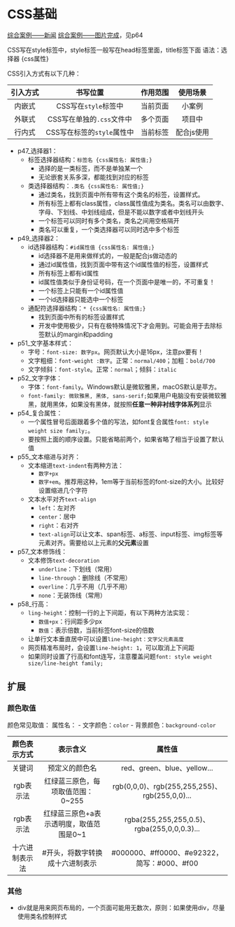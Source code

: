 # CSS基础

[综合案例——新闻](https://www.bilibili.com/video/BV1Kg411T7t9?p=62)
[综合案例——图片完成](https://www.bilibili.com/video/BV1Kg411T7t9?p=64)，见p64

CSS写在style标签中，style标签一般写在head标签里面，title标签下面
语法：选择器 {css属性}

CSS引入方式有以下几种：

| 引入方式 |          书写位置          | 作用范围 |  使用场景  |
| :------: | :------------------------: | :------: | :--------: |
|  内嵌式  |    CSS写在`style`标签中    | 当前页面 |   小案例   |
|  外联式  | CSS写在单独的`.css`文件中  | 多个页面 |   项目中   |
|  行内式  | CSS写在标签的`style`属性中 | 当前标签 | 配合js使用 |


- p47_选择器1：
    - 标签选择器结构：`标签名 {css属性名: 属性值;}`
        - 选择的是一类标签，而不是单独某一个
        - 无论嵌套关系多深，都能找到对应的标签
    - 类选择器结构：`.类名 {css属性名: 属性值;}`
        - 通过类名，找到页面中所有带有这个类名的标签，设置样式。
        - 所有标签上都有class属性，class属性值成为类名。类名可以由数字、字母、下划线、中划线组成，但是不能以数字或者中划线开头
        - 一个标签可以同时有多个类名，类名之间用空格隔开
        - 类名可以重复，一个类选择器可以同时选中多个标签
- p49_选择器2：
    - id选择器结构：`#id属性值 {css属性名: 属性值;}`
        - id选择器不是用来做样式的，一般是配合js做动态的
        - 通过id属性值，找到页面中带有这个id属性值的标签，设置样式
        - 所有标签上都有id属性
        - id属性值类似于身份证号码，在一个页面中是唯一的，不可重复！
        - 一个标签上只能有一个id属性值
        - 一个id选择器只能选中一个标签
    - 通配符选择器结构：`* {css属性名: 属性值;}`
        - 找到页面中所有的标签设置样式
        - 开发中使用极少，只有在极特殊情况下才会用到。可能会用于去除标签默认的margin和padding
- p51_文字基本样式：
    - 字号：`font-size: 数字px`。网页默认大小是16px，注意px要有！
    - 文字粗细：`font-weight :数字`。正常：`normal/400`；加粗：`bold/700`
    - 文字倾斜：`font-style`。正常：`normal`；倾斜：`italic`
- p52_文字字体：
    - 字体：`font-family`。Windows默认是微软雅黑，macOS默认是苹方。
    - `font-family: 微软雅黑, 黑体, sans-serif;`如果用户电脑没有安装微软雅黑，就用黑体，如果没有黑体，就按照**任意一种非衬线字体系列**显示
- p54_复合属性：
    - 一个属性冒号后面跟着多个值的写法，如font复合属性`font: style weight size family;`。
    - 要按照上面的顺序设置。只能省略前两个，如果省略了相当于设置了默认值
- p55_文本缩进与对齐：
    - 文本缩进`text-indent`有两种方法：
        - `数字+px`
        - `数字+em`。推荐用这种，1em等于当前标签的font-size的大小。比较好设置缩进几个字符
    - 文本水平对齐`text-align`
        - `left`：左对齐
        - `center`：居中
        - `right`：右对齐
        - `text-align`可以让文本、span标签、a标签、input标签、img标签等元素对齐。需要给以上元素的**父元素**设置
- p57_文本修饰线：
    - 文本修饰`text-decoration`
        - `underline`：下划线（常用）
        - `line-through`：删除线（不常用）
        - `overline`：几乎不用（几乎不用）
        - `none`：无装饰线（常用）
- p58_行高：
    - `ling-height`：控制一行的上下间距，有以下两种方法实现：
        - `数值+px`：行间距多少px
        - `数值`：表示倍数，当前标签font-size的倍数
    - 让单行文本垂直居中可以设置`line-height：文字父元素高度`
    - 网页精准布局时，会设置`line-height: 1`，可以取消上下间距
    - 如果同时设置了行高和font连写，注意覆盖问题`font: style weight size/line-height family;`


## 扩展

### 颜色取值
颜色常见取值：
属性名：
    - 文字颜色：`color`
    - 背景颜色：`background-color`

|  颜色表示方式  |                表示含义                 |                    属性值                     |
| :------------: | :-------------------------------------: | :-------------------------------------------: |
|     关键词     |             预定义的颜色名              |          red、green、blue、yellow...          |
|   rgb表示法    |    红绿蓝三原色，每项取值范围：0~255    | rgb(0,0,0)、rgb(255,255,255)、rgb(255,0,0)... |
|   rgb表示法    | 红绿蓝三原色+a表示透明度，取值范围是0~1 |  rgba(255,255,255,0.5)、rgba(255,0,0,0.3)...  |
| 十六进制表示法 |     #开头，将数字转换成十六进制表示     |  #000000、#ff0000、#e92322，简写：#000、#f00  |

### 其他
- div就是用来网页布局的，一个页面可能用无数次，原则：如果使用div，尽量使用类名控制样式